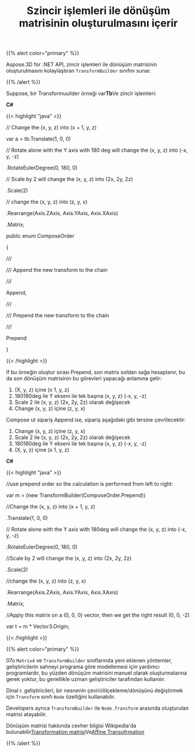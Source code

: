 ﻿---
title: Szincir işlemleri ile dönüşüm matrisinin oluşturulmasını içerir
type: docs
weight: 60
url: /tr/net/simplify-the-creation-of-transformation-matrix-by-the-chain-operations/
description: Aspose.3D for .NET API, dönüşüm matrisinin zincir işlemleri tarafından oluşturulmasını kolaylaştıran TransformBuilder sınıfını sunar.
---
{{% alert color="primary" %}} 

Aspose.3D for .NET API, zincir işlemleri ile dönüşüm matrisinin oluşturulmasını kolaylaştıran `TransformBuilder` sınıfını sunar.

{{% /alert %}} 

Suppose, bir Transformuuilder örneği var**Tb**Ve zincir işlemleri:

**C#**

{{< highlight "java" >}}

 // Change the (x, y, z) into (x + 1, y, z)

var a = tb.Translate(1, 0, 0)

// Rotate alone with the Y axis with 180 deg will change the (x, y, z) into (-x, y, -z)

.RotateEulerDegree(0, 180, 0)

// Scale by 2 will change the (x, y, z) into (2x, 2y, 2z)

.Scale(2)

// change the (x, y, z) into (z, y, x)

.Rearrange(Axis.ZAxis, Axis.YAxis, Axis.XAxis)

.Matrix;



public enum ComposeOrder

{

   /// <summary>

   /// Append the new transform to the chain

   /// </summary>

   Append,

   /// <summary>

   /// Prepend the new transform to the chain

   /// </summary>

   Prepend

}

{{< /highlight >}}

If bu örneğin oluştur sırası Prepend, son matris soldan sağa hesaplanır, bu da son dönüşüm matrisinin bu görevleri yapacağı anlamına gelir:

1. (X, y, z) içine (x 1, y, z)
1. 180180deg ile Y ekseni ile tek başına (x, y, z) (-x, y, -z)
1. Scale 2 ile (x, y, z) (2x, 2y, 2z) olarak değişecek
1. Change (x, y, z) içine (z, y, x)

Compose ut sipariş Append ise, sipariş aşağıdaki gibi tersine çevrilecektir:

1. Change (x, y, z) içine (z, y, x)
1. Scale 2 ile (x, y, z) (2x, 2y, 2z) olarak değişecek
1. 180180deg ile Y ekseni ile tek başına (x, y, z) (-x, y, -z)
1. (X, y, z) içine (x 1, y, z)

**C#**

{{< highlight "java" >}}

 //use prepend order so the calculation is performed from left to right:

var m = (new TransformBuilder(ComposeOrder.Prepend))

   //Change the (x, y, z) into (x + 1, y, z)

   .Translate(1, 0, 0)

   // Rotate alone with the Y axis with 180deg will change the (x, y, z) into (-x, y, -z)

   .RotateEulerDegree(0, 180, 0)

   //Scale by 2 will change the (x, y, z) into (2x, 2y, 2z)

   .Scale(2)

   //change the (x, y, z) into (z, y, x)

   .Rearrange(Axis.ZAxis, Axis.YAxis, Axis.XAxis)

   .Matrix;

 //Apply this matrix on a (0, 0, 0) vector, then we get the right result (0, 0, -2)

 var t = m * Vector3.Origin;

{{< /highlight >}}

{{% alert color="primary" %}} 

07o `Matrix4` ve `TransformBuilder` sınıflarında yeni eklenen yöntemler, geliştiricilerin sahneyi programa göre modellemesi için yardımcı programlardır, bu yüzden dönüşüm matrisini manuel olarak oluşturmalarına gerek yoktur, bu genellikle uzman geliştiriciler tarafından kullanılır.

Dinal r. geliştiricileri, bir nesnenin çeviri/ölçekleme/dönüşünü değiştirmek için `Transform` sınıfı `Node` özelliğini kullanabilir.

Developers ayrıca `TransformBuilder` ile `Node.Transform` arasında oluşturulan matrisi atayabilir.

Dönüşüm matrisi hakkında cevher bilgisi Wikipedia'da bulunabilir[Transformation matrisi](https://en.wikipedia.org/wiki/Transformation_matrix#Examples_in_3D_computer_graphics)Ve[Affine Transofrmation](https://en.wikipedia.org/wiki/Affine_transformation)

{{% /alert %}}
